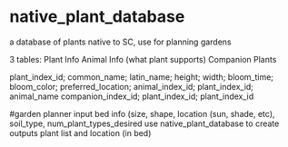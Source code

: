 # native_plant_database
a database of plants native to SC, use for planning gardens

3 tables:
Plant Info
Animal Info (what plant supports)
Companion Plants

plant_index_id; common_name; latin_name; height; width; bloom_time; bloom_color; preferred_location; 
animal_index_id; plant_index_id; animal_name
companion_index_id; plant_index_id; plant_index_id


#garden planner
input bed info (size, shape, location (sun, shade, etc), soil_type, num_plant_types_desired 
use native_plant_database to create
outputs plant list and location (in bed)

